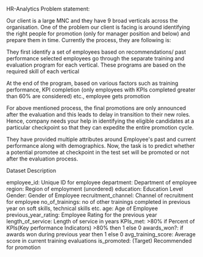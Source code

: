 HR-Analytics
Problem statement:

Our client is a large MNC and they have 9 broad verticals across the organisation. One of the problem our client is facing is around identifying the right people for promotion (only for manager position and below) and prepare them in time. Currently the process, they are following is:

They first identify a set of employees based on recommendations/ past performance selected employees go through the separate training and evaluation program for each vertical. These programs are based on the required skill of each vertical

At the end of the program, based on various factors such as training performance, KPI completion (only employees with KPIs completed greater than 60% are considered) etc., employee gets promotion

For above mentioned process, the final promotions are only announced after the evaluation and this leads to delay in transition to their new roles. Hence, company needs your help in identifying the eligible candidates at a particular checkpoint so that they can expedite the entire promotion cycle.

They have provided multiple attributes around Employee's past and current performance along with demographics. Now, the task is to predict whether a potential promotee at checkpoint in the test set will be promoted or not after the evaluation process.


Dataset Description

employee_id: Unique ID for employee
department: Department of employee
region: Region of employment (unordered)
education: Education Level
Gender: Gender of Employee
recruitment_channel: Channel of recruitment for employee
no_of_trainings: no of other trainings completed in previous year on soft skills, technical skills etc.
age: Age of Employee
previous_year_rating: Employee Rating for the previous year
length_of_service: Length of service in years
KPIs_met: >80% if Percent of KPIs(Key performance Indicators) >80% then 1 else 0
awards_won?: if awards won during previous year then 1 else 0
avg_training_score: Average score in current training evaluations
is_promoted: (Target) Recommended for promotion
